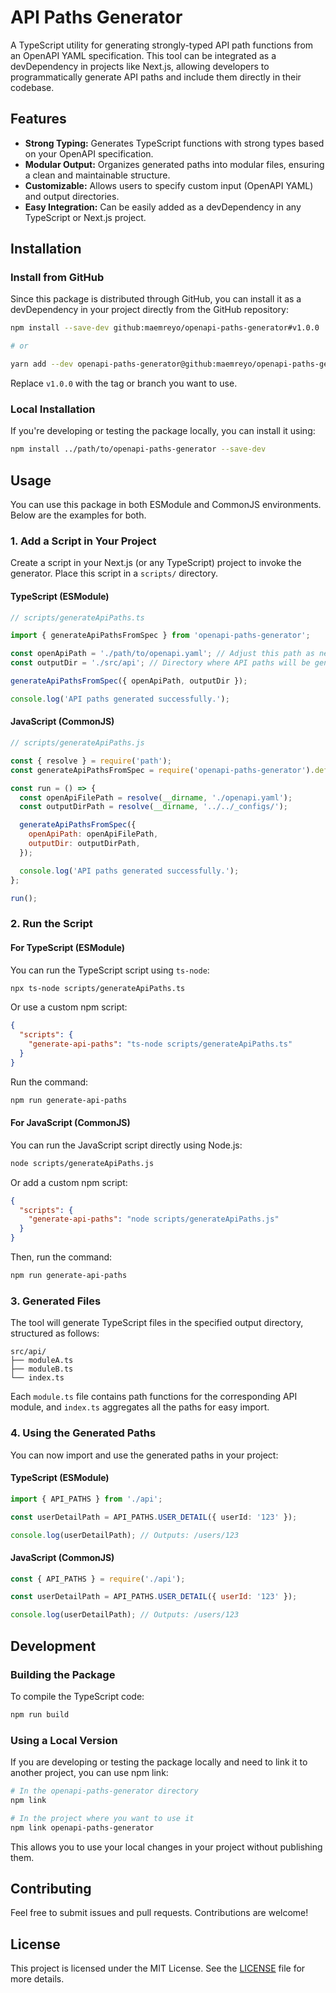 # API Paths Generator

A TypeScript utility for generating strongly-typed API path functions from an OpenAPI YAML specification. This tool can be integrated as a devDependency in projects like Next.js, allowing developers to programmatically generate API paths and include them directly in their codebase.

## Features

- **Strong Typing:** Generates TypeScript functions with strong types based on your OpenAPI specification.
- **Modular Output:** Organizes generated paths into modular files, ensuring a clean and maintainable structure.
- **Customizable:** Allows users to specify custom input (OpenAPI YAML) and output directories.
- **Easy Integration:** Can be easily added as a devDependency in any TypeScript or Next.js project.

## Installation

### Install from GitHub

Since this package is distributed through GitHub, you can install it as a devDependency in your project directly from the GitHub repository:

```bash
npm install --save-dev github:maemreyo/openapi-paths-generator#v1.0.0

# or

yarn add --dev openapi-paths-generator@github:maemreyo/openapi-paths-generator#v1.0.0
```

Replace `v1.0.0` with the tag or branch you want to use.

### Local Installation

If you're developing or testing the package locally, you can install it using:

```bash
npm install ../path/to/openapi-paths-generator --save-dev
```

## Usage

You can use this package in both ESModule and CommonJS environments. Below are the examples for both.

### 1. Add a Script in Your Project

Create a script in your Next.js (or any TypeScript) project to invoke the generator. Place this script in a `scripts/` directory.

#### TypeScript (ESModule)

```typescript
// scripts/generateApiPaths.ts

import { generateApiPathsFromSpec } from 'openapi-paths-generator';

const openApiPath = './path/to/openapi.yaml'; // Adjust this path as needed
const outputDir = './src/api'; // Directory where API paths will be generated

generateApiPathsFromSpec({ openApiPath, outputDir });

console.log('API paths generated successfully.');
```

#### JavaScript (CommonJS)

```javascript
// scripts/generateApiPaths.js

const { resolve } = require('path');
const generateApiPathsFromSpec = require('openapi-paths-generator').default;

const run = () => {
  const openApiFilePath = resolve(__dirname, './openapi.yaml');
  const outputDirPath = resolve(__dirname, '../../_configs/');

  generateApiPathsFromSpec({
    openApiPath: openApiFilePath,
    outputDir: outputDirPath,
  });

  console.log('API paths generated successfully.');
};

run();
```

### 2. Run the Script

#### For TypeScript (ESModule)

You can run the TypeScript script using `ts-node`:

```bash
npx ts-node scripts/generateApiPaths.ts
```

Or use a custom npm script:

```json
{
  "scripts": {
    "generate-api-paths": "ts-node scripts/generateApiPaths.ts"
  }
}
```

Run the command:

```bash
npm run generate-api-paths
```

#### For JavaScript (CommonJS)

You can run the JavaScript script directly using Node.js:

```bash
node scripts/generateApiPaths.js
```

Or add a custom npm script:

```json
{
  "scripts": {
    "generate-api-paths": "node scripts/generateApiPaths.js"
  }
}
```

Then, run the command:

```bash
npm run generate-api-paths
```

### 3. Generated Files

The tool will generate TypeScript files in the specified output directory, structured as follows:

```plaintext
src/api/
├── moduleA.ts
├── moduleB.ts
└── index.ts
```

Each `module.ts` file contains path functions for the corresponding API module, and `index.ts` aggregates all the paths for easy import.

### 4. Using the Generated Paths

You can now import and use the generated paths in your project:

#### TypeScript (ESModule)

```typescript
import { API_PATHS } from './api';

const userDetailPath = API_PATHS.USER_DETAIL({ userId: '123' });

console.log(userDetailPath); // Outputs: /users/123
```

#### JavaScript (CommonJS)

```javascript
const { API_PATHS } = require('./api');

const userDetailPath = API_PATHS.USER_DETAIL({ userId: '123' });

console.log(userDetailPath); // Outputs: /users/123
```

## Development

### Building the Package

To compile the TypeScript code:

```bash
npm run build
```

### Using a Local Version

If you are developing or testing the package locally and need to link it to another project, you can use npm link:

```bash
# In the openapi-paths-generator directory
npm link

# In the project where you want to use it
npm link openapi-paths-generator
```

This allows you to use your local changes in your project without publishing them.

## Contributing

Feel free to submit issues and pull requests. Contributions are welcome!

## License

This project is licensed under the MIT License. See the [LICENSE](./LICENSE) file for more details.
